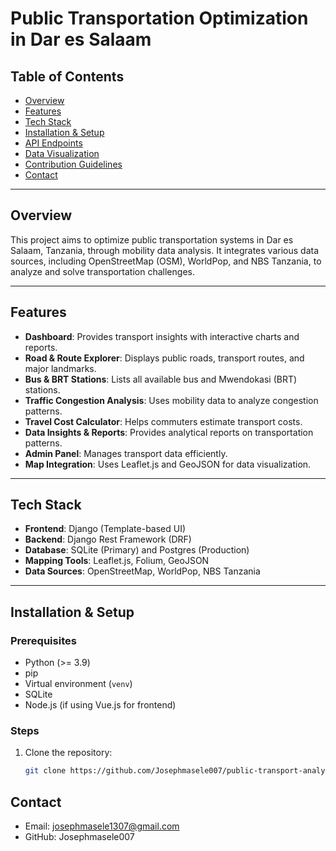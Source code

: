 # Public Transportation Optimization in Dar es Salaam

## Table of Contents
- [Overview](#overview)
- [Features](#features)
- [Tech Stack](#tech-stack)
- [Installation & Setup](#installation--setup)
- [API Endpoints](#api-endpoints)
- [Data Visualization](#data-visualization)
- [Contribution Guidelines](#contribution-guidelines)
- [Contact](#contact)

---

## Overview
This project aims to optimize public transportation systems in Dar es Salaam, Tanzania, through mobility data analysis. It integrates various data sources, including OpenStreetMap (OSM), WorldPop, and NBS Tanzania, to analyze and solve transportation challenges.

---

## Features
- **Dashboard**: Provides transport insights with interactive charts and reports.
- **Road & Route Explorer**: Displays public roads, transport routes, and major landmarks.
- **Bus & BRT Stations**: Lists all available bus and Mwendokasi (BRT) stations.
- **Traffic Congestion Analysis**: Uses mobility data to analyze congestion patterns.
- **Travel Cost Calculator**: Helps commuters estimate transport costs.
- **Data Insights & Reports**: Provides analytical reports on transportation patterns.
- **Admin Panel**: Manages transport data efficiently.
- **Map Integration**: Uses Leaflet.js and GeoJSON for data visualization.

---

## Tech Stack
- **Frontend**: Django (Template-based UI)
- **Backend**: Django Rest Framework (DRF)
- **Database**: SQLite (Primary) and Postgres (Production)
- **Mapping Tools**: Leaflet.js, Folium, GeoJSON
- **Data Sources**: OpenStreetMap, WorldPop, NBS Tanzania

---

## Installation & Setup
### Prerequisites
- Python (>= 3.9)
- pip
- Virtual environment (`venv`)
- SQLite
- Node.js (if using Vue.js for frontend)

### Steps
1. Clone the repository:
   ```bash
   git clone https://github.com/Josephmasele007/public-transport-analysis.git

## Contact
- Email: josephmasele1307@gmail.com
- GitHub: Josephmasele007

